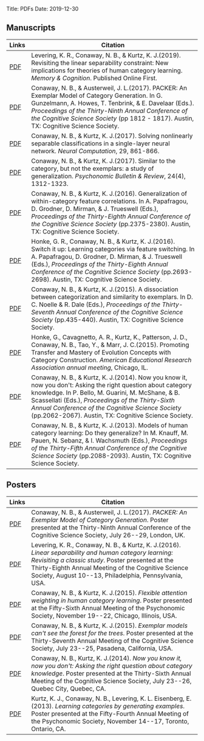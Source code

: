 Title: PDFs
Date: 2019-12-30

## Manuscripts

| Links                                                                  | Citation                                                                                                                                                                                                                                                                                                                            |
|------------------------------------------------------------------------|-------------------------------------------------------------------------------------------------------------------------------------------------------------------------------------------------------------------------------------------------------------------------------------------------------------------------------------|
| [PDF]({attach}pdfs/manuscripts/levering-conaway-kurtz-memcog-2019.pdf) | Levering, K. R., Conaway, N. B., & Kurtz, K. J.(2019). Revisiting the linear separability constraint: New implications for theories of human category learning. _Memory & Cognition_. Published Online First.                                                                                                                       |
| [PDF]({attach}pdfs/manuscripts/conaway-austerweil-cogsci2017.pdf)      | Conaway, N. B., & Austerweil, J. L.(2017). PACKER: An Exemplar Model of Category Generation. In G. Gunzelmann, A. Howes, T. Tenbrink, & E. Davelaar (Eds.). _Proceedings of the Thirty-Ninth Annual Conference of the Cognitive Science Society_ (pp 1812 - 1817). Austin, TX: Cognitive Science Society.                           |
| [PDF]({attach}pdfs/manuscripts/conaway-kurtz-nls-neco.pdf)             | Conaway, N. B., & Kurtz, K. J.(2017). Solving nonlinearly separable classifications in a single-layer neural network. _Neural Computation_, 29, 861-866.                                                                                                                                                                            |
| [PDF]({attach}pdfs/manuscripts/conaway-kurtz-xor-pbr.pdf)              | Conaway, N. B., & Kurtz, K. J.(2017). Similar to the category, but not the exemplars: a study of generalization. _Psychonomic Bulletin & Review_, 24(4), 1312-1323.                                                                                                                                                                 |
| [PDF]({attach}pdfs/manuscripts/conaway-kurtz-cogsci2016.pdf)           | Conaway, N. B., & Kurtz, K. J.(2016). Generalization of within-category feature correlations. In A. Papafragou, D. Grodner, D. Mirman, & J. Trueswell (Eds.), _Proceedings of the Thirty-Eighth Annual Conference of the Cognitive Science Society_ (pp.2375-2380). Austin, TX: Cognitive Science Society.                          |
| [PDF]({attach}pdfs/manuscripts/honke-conaway-kurtz-cogsci2016.pdf)     | Honke, G. R., Conaway, N. B., & Kurtz, K. J.(2016). Switch it up: Learning categories via feature switching. In A. Papafragou, D. Grodner, D. Mirman, & J. Trueswell (Eds.), _Proceedings of the Thirty-Eighth Annual Conference of the Cognitive Science Society_ (pp.2693-2698). Austin, TX: Cognitive Science Society.           |
| [PDF]({attach}pdfs/manuscripts/conaway-kurtz-cogsci2015.pdf)           | Conaway, N. B., & Kurtz, K. J.(2015). A dissociation between categorization and similarity to exemplars. In D. C. Noelle & R. Dale (Eds.), _Proceedings of the Thirty-Seventh Annual Conference of the Cognitive Science Society_ (pp.435-440). Austin, TX: Cognitive Science Society.                                              |
| [PDF]({attach}pdfs/manuscripts/honke-et-al-2015-AERA.pdf)              | Honke, G., Cavagnetto, A. R., Kurtz, K., Patterson, J. D., Conaway, N. B., Tao, Y., & Marr, J. C.(2015). Promoting Transfer and Mastery of Evolution Concepts with Category Construction. _American Educational Research Association annual meeting_, Chicago, IL.                                                                  |
| [PDF]({attach}pdfs/manuscripts/conaway-kurtz-cogsci2014.pdf)           | Conaway, N. B., & Kurtz, K. J.(2014). Now you know it, now you don't: Asking the right question about category knowledge. In P. Bello, M. Guarini, M. McShane, & B. Scassellati (Eds.), _Proceedings of the Thirty-Sixth Annual Conference of the Cognitive Science Society_ (pp.2062-2067). Austin, TX: Cognitive Science Society. |
| [PDF]({attach}pdfs/manuscripts/conaway-kurtz-cogsci2013.pdf)           | Conaway, N. B., & Kurtz, K. J.(2013). Models of human category learning: Do they generalize? In M. Knauff, M. Pauen, N. Sebanz, & I. Wachsmuth (Eds.), _Proceedings of the Thirty-Fifth Annual Conference of the Cognitive Science Society_ (pp.2088-2093). Austin, TX: Cognitive Science Society.                                  |

## Posters

| Links                                       | Citation                                                                                                                                                                                                                                                                     |
|---------------------------------------------|------------------------------------------------------------------------------------------------------------------------------------------------------------------------------------------------------------------------------------------------------------------------------|
| [PDF]({attach}pdfs/posters/cogsci2017.pdf)  | Conaway, N. B., & Austerweil, J. L.(2017). _PACKER: An Exemplar Model of Category Generation_. Poster presented at the Thirty-Ninth Annual Conference of the Cognitive Science Society, July 26--29, London, UK.                                                             |
| [PDF]({attach}pdfs/posters/cogsci2016.pdf)  | Levering, K. R., Conaway, N. B., & Kurtz, K. J.(2016). _Linear separability and human category learning: Revisiting a classic study_. Poster presented at the Thirty-Eighth Annual Meeting of the Cognitive Science Society, August 10--13, Philadelphia, Pennsylvania, USA. |
| [PDF]({attach}pdfs/posters/pnomics2015.pdf) | Conaway, N. B., & Kurtz, K. J.(2015). _Flexible attention weighting in human category learning_. Poster presented at the Fifty-Sixth Annual Meeting of the Psychonomic Society, November 19--22, Chicago, Illinois, USA.                                                     |
| [PDF]({attach}pdfs/posters/cogsci2015.pdf)  | Conaway, N. B., & Kurtz, K. J.(2015). _Exemplar models can't see the forest for the trees_. Poster presented at the Thirty-Seventh Annual Meeting of the Cognitive Science Society, July 23--25, Pasadena, California, USA.                                                  |
| [PDF]({attach}pdfs/posters/cogsci2014.pdf)  | Conaway, N. B., Kurtz, K. J.(2014). _Now you know it, now you don't: Asking the right question about category knowledge_. Poster presented at the Thirty-Sixth Annual Meeting of the Cognitive Science Society, July 23--26, Quebec City, Quebec, CA.                        |
| [PDF]({attach}pdfs/posters/pnomics2013.pdf) | Kurtz, K. J., Conaway, N. B., Levering, K. L. Eisenberg, E.(2013). _Learning categories by generating examples_. Poster presented at the Fifty-Fourth Annual Meeting of the Psychonomic Society, November 14--17, Toronto, Ontario, CA.                                      |